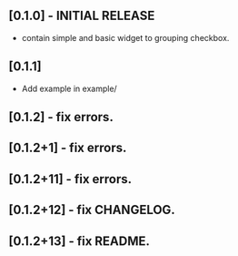 ## [0.1.0] -  INITIAL RELEASE

* contain simple and basic widget to grouping checkbox.

## [0.1.1]

* Add example in example/

## [0.1.2] -  fix errors.

## [0.1.2+1] -  fix errors.
## [0.1.2+11] - fix errors.
## [0.1.2+12] - fix CHANGELOG.
## [0.1.2+13] - fix README.
